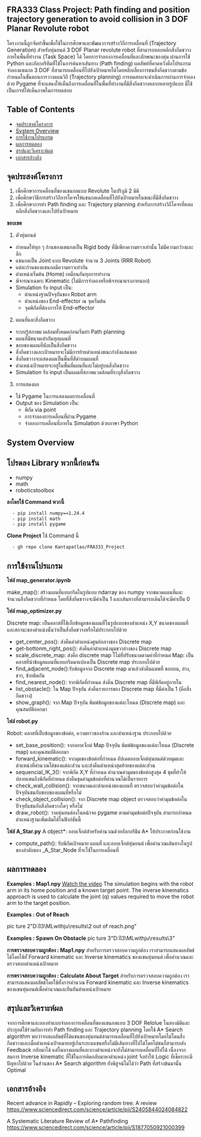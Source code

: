 ## **FRA333 Class Project: Path finding and position trajectory generation to avoid collision in 3 DOF Planar Revolute robot**

โครงงานนี้ถูกจัดทำขึ้นเพื่อใช้ในการศึกษาและพัฒนาการสร้างวิถีการเคลื่อนที่ (Trajectory Generation) สำหรับหุ่นยนต์ 3 DOF Planar revolute robot ที่สามารถหลบหลีกสิ่งกีดขวางภายในพื้นที่ทำงาน (Task Space) ได้ โดยการจำลองการเคลื่อนที่และลักษณะของหุ่น ผ่านการใช้ Python และอัลกอริทึมที่ใช้ในการค้นหาเส้นทาง (Path finding) ผลลัพท์ที่คาดหวังคือโปรแกรมจำลองแขนกล 3 DOF ที่สามารถเคลื่อนที่ไปยังเป้าหมายได้โดยหลีกเลี่ยงการชนสิ่งกีดขวางตามข้อกำหนดในขั้นตอนการวางแผนวิถี (Trajectory planning)
การทดสอบจะดำเนินการผ่านการจำลองด้วย Pygame ที่จะแสดงให้เห็นถึงการเคลื่อนที่ในพื่นที่ทำงานที่มีสิ่งกีดขวางหลากหลายรูปแบบ มี่ใช้เป็นเกฯฑ์ให้เห็นภาพในการทดสอบ

## Table of Contents
- [จุดประสงค์โครงการ](#จุดประสงค์โครงการ)
- [System Overview](#system-overview)
- [การใช้งานโปรแกรม](#การใช้งานโปรแกรม)
- [ผลการทดลอง](#ผลการทดลอง)
- [สรุปและวิเคราะห์ผล](#สรุปและวิเคราะห์ผล)
- [เอกสารอ้างอิง](#เอกสารอ้างอิง)

## **จุดประสงค์โครงการ**
1)	เพื่อศึกษาการเคลื่อนที่ของแขนกลแบบ Revolute ในปริภูมิ 2 มิติ  
2)	เพื่อศึกษาวิธีการสร้างวิถีการโคจรให้แขนกลเคลื่อนที่ไปยังเป้าหมายในขณะที่มีสิ่งกีดขวาง
3)	เพื่อศึกษาการทำ Path finding และ Trajectory planning สำหรับการสร้างวิถีโคจรที่หลบหลีกสิ่งกีดขวางและไปยังเป้าหมาย

**ขอบเขต**
1)  ตัวหุ่นยนต์
  - กำหนดให้ทุก ๆ ก้านของแขนกลเป็น Rigid body ที่มีเพียงความยาวเท่านั้น ไม่มีความกว้างและลึก
  - แขนกลเป็น Joint แบบ Revolute จำนวน 3 Joints (RRR Robot)
  - แต่ละก้านของแขนกลมีความยาวเท่ากัน
  - ตำแหน่งเริ่มต้น (Home) เหมือนกันทุกการทำงาน
  - พิจารณาเฉพาะ Kinematic (ไม่มีการจำลองหรือพิจารณาแรงภายนอก)
  - Simulation รับ input เป็น:
    - ตำแหน่งฐานปัจจุบันของ Robot arm
    - ตำแหน่งของ End-effector ณ จุดเริ่มต้น
    - จุดพิกัดที่ต้องการให้ End-effector
2) แผนที่และสิ่งกีดขวาง
  - ระบบรู้สภาพแวดล้อมทั้งหมดก่อนเริ่มทำ Path planning
  - แผนที่มีขนาดเท่ากันทุกแผนที่
  - ขอบของแผนที่นับเป็นสิ่งกีดขวาง
  - สิ่งกีดขวางและเป้าหมายจะไม่มีการย้ายตำแหน่งขณะกำลังแสดงผล
  - สิ่งกีดขวางจะแสดงผลเป็นพื้นที่สีดำบนแผนที่
  - ตำแหน่งเป้าหมายจะอยู่ในพื้นที่แผนที่และไม่อยู่บนสิ่งกีดขวาง
  - Simulation รับ input เป็นแผนที่สภาพแวดล้อมที่ระบุสิ่งกีดขวาง
3) การแสดงผล
  - ใช้ Pygame ในการแสดงผลการเคลื่อนที่
  - Output ของ Simulation เป็น:
    - พิกัด via point
    - การจำลองการเคลื่อนที่ผ่าน Pygame
    - จำลองการเคลื่อนที่ภายใน Simulation ด้วยภาษา Python


## **System Overview**




## **โปรดลง Library พวกนี้ก่อนรัน**
  - numpy
  - math
  - roboticstoolbox

**ลงโดยใช้ Command พวกนี้**
```bash
  - pip install numpy==1.24.4
  - pip install math
  - pip install pygame
```
**Clone Project**
ใช้ Command นี้
```bash
  - gh repo clone Kantapatlao/FRA333_Project
```
## **การใช้งานโปรแกรม**
**ไฟล์ map_generator.ipynb**

make_map(): สร้างแผนที่แบบกริดในรูปแบบ ndarray ของ numpy จากขนาดแผนที่และจำนวนสิ่งกีดขวางที่กำหนด โดยที่สิ่งกีดขวางจะมีค่าเป็น 1 และเส้นทางที่สามารถเดินได้จะมีค่าเป็น 0

**ไฟล์ map_optimizer.py**

Discrete map: เป็นคลาสที่ใช้เก็บข้อมูลของแผนที่ในรูปแบบของตำแหน่ง X,Y ขนาดของแผนที่และสถานะของตำแน่งนั้นว่าเป็นสิ่งกีดขวางหรือไม่ประกอบไปด้วย
  - get_center_pos(): ส่งคืนค่าตำแหน่งศูนย์กลางของ Discrete map
  - get-bottonm_right_pos(): ส่งคืนค่าตำแหน่งมุมขวาล่างของ Discrete map
  - scale_discrete_map: ส่งคือ discrete map ใไม่ที่ปรับขนาดตามค่าที่กำหนด
Map: เป็นคลาสที่นำข้อมูลแผนที่แบบกริดมาแปลงเป็น Discrete map ประกอบไปด้วย
  - find_adjacent_node():รับข้อมูลจาก Discrete map มาแล้วส่งคืนแมพที่ ขอบบน, ล่าง, ขวา, ซ้ายติดกัน 
  - find_nearest_node(): จากพิกัดที่กำหนด ส่งคืน Discrete map ที่มีพิกัดอยู่ภายใน
  - list_obstacle(): ใน Map ปัจจุบัน ส่งคืนรายการของ Discrete map ที่มีค่าเป็น 1 (คือสิ่งกีดขวาง)
  - show_graph(): จาก Map ปัจจุบัน พิมพ์ข้อมูลของแต่ละโหนด (Discrete map) และคุณสมบัติออกมา

**ไฟล์ robot.py**

Robot: คลาสที่เป็บข้อมูลของข้อต่อ, ความยาวของก้าน และตำแหน่งฐาน ประกอบไปด้วย
  - set_base_position(): จากออบเจ็กต์ Map ปัจจุบัน พิมพ์ข้อมูลของแต่ละโหนด (Discrete map) และคุณสมบัติออกมา
  - forward_kinematic(): จากมุมของข้อต่อที่กำหนด อัปเดตออบเจ็กต์หุ่นยนต์ด้วยมุมและตำแหน่งที่คำนวณได้ของแต่ละส่วน และส่งคืนตำแหน่งสุดท้ายของแต่ละส่วน
  - sequencial_IK_3(): จากพิกัด X,Y ที่กำหนด คำนวณค่ามุมของข้อต่อสูงสุด 4 ชุดที่ทำให้ปลายแขนถึงพิกัดที่กำหนด ส่งคืนชุดค่ามุมข้อต่อที่คำนวณได้เป็นรายการ
  - check_wall_collision(): จากขนาดและตำแหน่งของแผนที่ ตรวจสอบว่าค่ามุมข้อต่อในปัจจุบันชนกับขอบของแผนที่หรือไม่
  - check_object_collision(): จาก Discrete map object ตรวจสอบว่าค่ามุมข้อต่อในปัจจุบันชนกับสิ่งกีดขวางใดๆ หรือไม่
  - draw_robot(): วาดหุ่นยนต์ลงในหน้าจอ pygame ตามค่ามุมข้อต่อปัจจุบัน สามารถกำหนดตำแหน่งฐานเพิ่มเติมได้ในฟังก์ชันนี้

**ไฟล์ A_Star.py**
  A object*: ออบเจ็กต์สำหรับคำนวณด้วยอัลกอริธึม A* ให้ประกาศก่อนใช้งาน
  - compute_path(): รับพิกัดเป้าหมาย แผนที่ และออบเจ็กต์หุ่นยนต์ เพื่อคำนวณเส้นทางในรูปของลำดับของ _A_Star_Node ที่จะใช้ในการเคลื่อนที่

## **ผลการทดลอง**
**Examples : Map1.npy**
[Watch the video](D:\ปี3\MLwithju\ML_project\20241209-0339-49.7498429.mp4)
The simulation begins with the robot arm in its home position and a known target point. The inverse kinematics approach is used to calculate the joint (q) values required to move the robot arm to the target position.

**Examples : Out of Reach**

pic ture 2"D:ปี3\MLwithju\results\2 out of reach.png"

**Examples : Spawn On Obstacle**
pic ture 3"D:ปี3\MLwithju\results\3"

**การตรวจสอบความถูกต้อง : Map1.npy**
สำหรับการตรวจสอบความถูกต้อง เราสามารถแสดงผลลัพธ์ได้โดยใช้ทั้ Forward kinematic และ Inverse kinematics ของแขนหุ่นยนต์ เพื่อคำนวณและตรวจสอบตำแหน่งเป้าหมาย

**การตรวจสอบความถูกต้อง : Calculate About Target**
สำหรับการตรวจสอบความถูกต้อง เราสามารถแสดงผลลัพธ์โดยใช้ทั้งการคำนวณ Forward kinematic และ Inverse kinematics ของแขนหุ่นยนต์เพื่อคำนวณและยืนยันตำแหน่งเป้าหมาย

## **สรุปและวิเคราะห์ผล**
จากการศึกษาและลองทำแบบจำลองการเคลื่อนที่ของแขนกลแบบ 3 DOF Relolue ในสองมิติและประยุกต์ใช้ร่วมกับการทำ Path finding และ Trajectory planning โดยใช้ A* Search algorithm พบว่าจากผลลัพธ์ที่ได้แขนของหุ่นยนต์สามารถเคลื่อนที่ไปยังเป้าหมายโดยไม่โดนสิ่งกีดขวางและเมื่อตำแหน่งเป้าหมายอยู่เกินระยะแแขนหรือไม่มีเส้นทางที่ไปได้โดยไม่ชนก็สามารถส่ง Feedback กลับมาได้  แต่ในบางแผนที่และบางตำแหน่งจะยังไม่สามารถเคลื่อนที่ไปได้ เนื่องจากสมการ Inverse kinematic ที่ใช้ในการคิดกลับมาหาตำแหน่ง joint จึงทำให้ Logic ที่เช็คระยะมีปัญหาไปด้วย ในส่วนของ A* Search algorithm ยังพิสูจน์ไม่ได้ว่า Path ที่สร้างข้นมานั้น Optimal

## **เอกสารอ้างอิง**
Recent advance in Rapidly – Exploring random tree: A review
https://www.sciencedirect.com/science/article/pii/S2405844024084822

A Systematic Literature Review of A* Pathfinding
https://www.sciencedirect.com/science/article/pii/S1877050921000399



